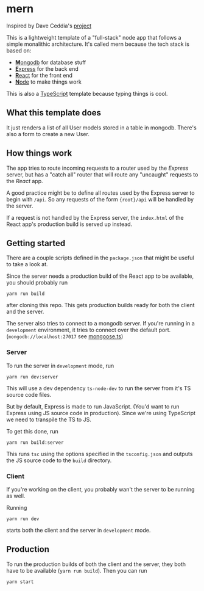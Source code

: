 # mern
Inspired by Dave Ceddia's [project](https://daveceddia.com/deploy-react-express-app-heroku/)

This is a lightweight template of a "full-stack" node app that follows a simple monalithic architecture. It's called mern because the tech stack is based on:

- [**M**ongodb](https://www.mongodb.com/) for database stuff
- [**E**xpress](http://expressjs.com/) for the back end
- [**R**eact](https://reactjs.org/) for the front end 
- [**N**ode](https://nodejs.org/en/) to make things work

This is also a [TypeScript](https://www.typescriptlang.org/v2/) template because typing things is cool.

## What this template does
It just renders a list of all User models stored in a table in mongodb. There's also a form to create a new User.

## How things work
The app tries to route incoming requests to a router used by the _Express_ server, but has a "catch all" router that will route any "uncaught" requests to the _React_ app.

A good practice might be to define all routes used by the Express server to begin with `/api`. So any requests of the form `{root}/api` will be handled by the server.

If a request is not handled by the Express server, the `index.html` of the React app's production build is served up instead.

## Getting started
There are a couple scripts defined in the `package.json` that might be useful to take a look at.

Since the server needs a production build of the React app to be available, you should probably run 
```
yarn run build
```
after cloning this repo. This gets production builds ready for both the client and the server.

The server also tries to connect to a mongodb server. If you're running in a `development` environment, it tries to connect over the default port. (`mongodb://localhost:27017` see [mongoose.ts](src/db/mongoose.ts))

### Server

To run the server in `development` mode, run
```
yarn run dev:server
```
This will use a dev dependency `ts-node-dev` to run the server from it's TS source code files.

But by default, Express is made to run JavaScript. (You'd want to run Express using JS source code in production). Since we're using TypeScript we need to transpile the TS to JS.

To get this done, run 
```
yarn run build:server
```

This runs `tsc` using the options specified in the `tsconfig.json` and outputs the JS source code to the `build` directory.

### Client 
If you're working on the client, you probably wan't the server to be running as well. 

Running
```
yarn run dev
```
starts both the client and the server in `development` mode.

## Production
To run the production builds of both the client and the server, they both have to be available (`yarn run build`). Then you can run 
```
yarn start
```
